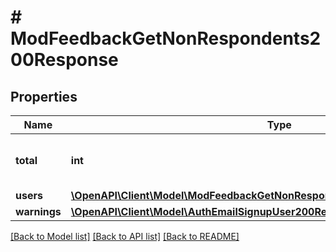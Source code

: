 # # ModFeedbackGetNonRespondents200Response

## Properties

Name | Type | Description | Notes
------------ | ------------- | ------------- | -------------
**total** | **int** | Total number of non respondents | [default to null]
**users** | [**\OpenAPI\Client\Model\ModFeedbackGetNonRespondents200ResponseUsersInner[]**](ModFeedbackGetNonRespondents200ResponseUsersInner.md) |  |
**warnings** | [**\OpenAPI\Client\Model\AuthEmailSignupUser200ResponseWarningsInner[]**](AuthEmailSignupUser200ResponseWarningsInner.md) |  | [optional]

[[Back to Model list]](../../README.md#models) [[Back to API list]](../../README.md#endpoints) [[Back to README]](../../README.md)
